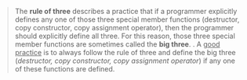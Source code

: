 

> The **rule of three** describes a practice that if a programmer explicitly defines any one of those three special member functions (destructor, copy constructor, copy assignment operator), then the programmer should explicitly define all three. For this reason, those three special member functions are sometimes called the **big three**.
> .
> A <u>good practice</u> is to always follow the rule of three and define the big three (_destructor, copy constructor, copy assignment operator_) if any one of these functions are defined.

